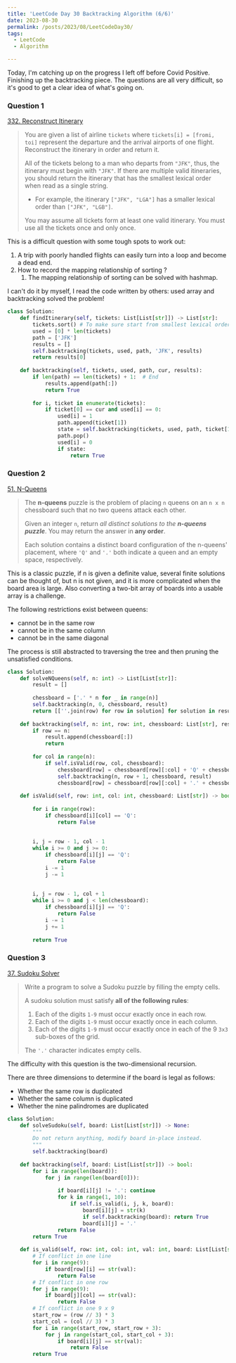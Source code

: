 ```yaml
---
title: 'LeetCode Day 30 Backtracking Algorithm (6/6)'
date: 2023-08-30
permalink: /posts/2023/08/LeetCodeDay30/
tags:
  - LeetCode
  - Algorithm

---
```


Today, I'm catching up on the progress I left off before Covid Positive. Finishing up the backtracking piece. The questions are all very difficult, so it's good to get a clear idea of what's going on.


### Question 1

[332. Reconstruct Itinerary](https://leetcode.com/problems/reconstruct-itinerary/)

> You are given a list of airline `tickets` where `tickets[i] = [fromi, toi]` represent the departure and the arrival airports of one flight. Reconstruct the itinerary in order and return it.
>
> All of the tickets belong to a man who departs from `"JFK"`, thus, the itinerary must begin with `"JFK"`. If there are multiple valid itineraries, you should return the itinerary that has the smallest lexical order when read as a single string.
>
> - For example, the itinerary `["JFK", "LGA"]` has a smaller lexical order than `["JFK", "LGB"]`.
>
> You may assume all tickets form at least one valid itinerary. You must use all the tickets once and only once.

This is a difficult question with some tough spots to work out:

1. A trip with poorly handled flights can easily turn into a loop and become a dead end.
2. How to record the mapping relationship of sorting ?
   1. The mapping relationship of sorting can be solved with hashmap.

I can't do it by myself, I read the code written by others: used array and backtracking solved the problem!

```python
class Solution:
    def findItinerary(self, tickets: List[List[str]]) -> List[str]:
        tickets.sort() # To make sure start from smallest lexical order 
        used = [0] * len(tickets)
        path = ['JFK']
        results = []
        self.backtracking(tickets, used, path, 'JFK', results)
        return results[0]
    
    def backtracking(self, tickets, used, path, cur, results):
        if len(path) == len(tickets) + 1:  # End
            results.append(path[:])  
            return True
        
        for i, ticket in enumerate(tickets):  
            if ticket[0] == cur and used[i] == 0:  
                used[i] = 1  
                path.append(ticket[1]) 
                state = self.backtracking(tickets, used, path, ticket[1], results)  
                path.pop()  
                used[i] = 0  
                if state:
                    return True  
```





### Question 2

[51. N-Queens](https://leetcode.com/problems/n-queens/)

> The **n-queens** puzzle is the problem of placing `n` queens on an `n x n` chessboard such that no two queens attack each other.
>
> Given an integer `n`, return *all distinct solutions to the **n-queens puzzle***. You may return the answer in **any order**.
>
> Each solution contains a distinct board configuration of the n-queens' placement, where `'Q'` and `'.'` both indicate a queen and an empty space, respectively.

This is a classic puzzle, if n is given a definite value, several finite solutions can be thought of, but n is not given, and it is more complicated when the board area is large. Also converting a two-bit array of boards into a usable array is a challenge.

The following restrictions exist between queens:

- cannot be in the same row
- cannot be in the same column
- cannot be in the same diagonal

The process is still abstracted to traversing the tree and then pruning the unsatisfied conditions.

```python
class Solution:
    def solveNQueens(self, n: int) -> List[List[str]]:
        result = [] 
 
        chessboard = ['.' * n for _ in range(n)]  
        self.backtracking(n, 0, chessboard, result)  
        return [[''.join(row) for row in solution] for solution in result]  
 
    def backtracking(self, n: int, row: int, chessboard: List[str], result: List[List[str]]) -> None:
        if row == n:
            result.append(chessboard[:]) 
            return
 
        for col in range(n):
            if self.isValid(row, col, chessboard):
                chessboard[row] = chessboard[row][:col] + 'Q' + chessboard[row][col+1:]  # place Queen
                self.backtracking(n, row + 1, chessboard, result)  
                chessboard[row] = chessboard[row][:col] + '.' + chessboard[row][col+1:]  
 
    def isValid(self, row: int, col: int, chessboard: List[str]) -> bool:
 
        for i in range(row):
            if chessboard[i][col] == 'Q':
                return False  
 
 
        i, j = row - 1, col - 1
        while i >= 0 and j >= 0:
            if chessboard[i][j] == 'Q':
                return False  
            i -= 1
            j -= 1
 
 
        i, j = row - 1, col + 1
        while i >= 0 and j < len(chessboard):
            if chessboard[i][j] == 'Q':
                return False 
            i -= 1
            j += 1
 
        return True 
```





### Question 3

[37. Sudoku Solver](https://leetcode.com/problems/sudoku-solver/)

> Write a program to solve a Sudoku puzzle by filling the empty cells.
>
> A sudoku solution must satisfy **all of the following rules**:
>
> 1. Each of the digits `1-9` must occur exactly once in each row.
> 2. Each of the digits `1-9` must occur exactly once in each column.
> 3. Each of the digits `1-9` must occur exactly once in each of the 9 `3x3` sub-boxes of the grid.
>
> The `'.'` character indicates empty cells.

The difficulty with this question is the two-dimensional recursion.

There are three dimensions to determine if the board is legal as follows:

- Whether the same row is duplicated
- Whether the same column is duplicated
- Whether the nine palindromes are duplicated

```python
class Solution:
    def solveSudoku(self, board: List[List[str]]) -> None:
        """
        Do not return anything, modify board in-place instead.
        """
        self.backtracking(board)
 
    def backtracking(self, board: List[List[str]]) -> bool:
        for i in range(len(board)): 
            for j in range(len(board[0])):  
 
                if board[i][j] != '.': continue
                for k in range(1, 10):
                    if self.is_valid(i, j, k, board):
                        board[i][j] = str(k)
                        if self.backtracking(board): return True
                        board[i][j] = '.'
                return False
        return True 
 
    def is_valid(self, row: int, col: int, val: int, board: List[List[str]]) -> bool:
        # If conflict in one line
        for i in range(9):
            if board[row][i] == str(val):
                return False
        # If conflict in one row
        for j in range(9):
            if board[j][col] == str(val):
                return False
        # If conflict in one 9 x 9
        start_row = (row // 3) * 3
        start_col = (col // 3) * 3
        for i in range(start_row, start_row + 3):
            for j in range(start_col, start_col + 3):
                if board[i][j] == str(val):
                    return False
        return True
```

